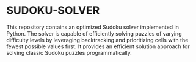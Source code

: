 # SUDOKU-SOLVER
This repository contains an optimized Sudoku solver implemented in Python. The solver is capable of efficiently solving puzzles of varying difficulty levels by leveraging backtracking and prioritizing cells with the fewest possible values first. It provides an efficient solution approach for solving classic Sudoku puzzles programmatically.
